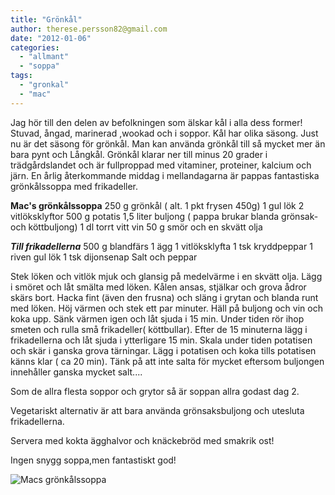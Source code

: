 ```yaml
---
title: "Grönkål"
author: therese.persson82@gmail.com
date: "2012-01-06"
categories: 
  - "allmant"
  - "soppa"
tags: 
  - "gronkal"
  - "mac"
---
```


Jag hör till den delen av befolkningen som älskar kål i alla dess former! Stuvad, ångad, marinerad ,wookad och i soppor. Kål har olika säsong. Just nu är det säsong för grönkål. Man kan använda grönkål till så mycket mer än bara pynt och Långkål. Grönkål klarar ner till minus 20 grader i trädgårdslandet och är fullproppad med vitaminer, proteiner, kalcium och järn. En årlig återkommande middag i mellandagarna är pappas fantastiska grönkålssoppa med frikadeller.

**Mac's grönkålssoppa** 250 g grönkål ( alt. 1 pkt frysen 450g) 1 gul lök 2 vitlöksklyftor 500 g potatis 1,5 liter buljong ( pappa brukar blanda grönsak- och köttbuljong) 1 dl torrt vitt vin 50 g smör och en skvätt olja

**_Till frikadellerna_** 500 g blandfärs 1 ägg 1 vitlöksklyfta 1 tsk kryddpeppar 1 riven gul lök 1 tsk dijonsenap Salt och peppar

Stek löken och vitlök mjuk och glansig på medelvärme i en skvätt olja. Lägg i smöret och låt smälta med löken. Kålen ansas, stjälkar och grova ådror skärs bort. Hacka fint (även den frusna) och släng i grytan och blanda runt med löken. Höj värmen och stek ett par minuter. Häll på buljong och vin och koka upp. Sänk värmen igen och låt sjuda i 15 min. Under tiden rör ihop smeten och rulla små frikadeller( köttbullar). Efter de 15 minuterna lägg i frikadellerna och låt sjuda i ytterligare 15 min. Skala under tiden potatisen och skär i ganska grova tärningar. Lägg i potatisen och koka tills potatisen känns klar ( ca 20 min). Tänk på att inte salta för mycket eftersom buljongen innehåller ganska mycket salt....

Som de allra flesta soppor och grytor så är soppan allra godast dag 2.

Vegetariskt alternativ är att bara använda grönsaksbuljong och utesluta frikadellerna.

Servera med kokta ägghalvor och knäckebröd med smakrik ost!

Ingen snygg soppa,men fantastiskt god!

![](/static/img/pic_183012634.jpg "Macs grönkålssoppa")
